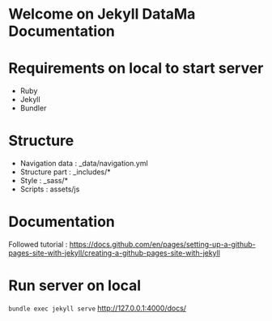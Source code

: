 # Welcome on Jekyll DataMa Documentation

# Requirements on local to start server
- Ruby
- Jekyll
- Bundler

# Structure
- Navigation data : _data/navigation.yml
- Structure part : _includes/*
- Style : _sass/*
- Scripts : assets/js

# Documentation

Followed tutorial : https://docs.github.com/en/pages/setting-up-a-github-pages-site-with-jekyll/creating-a-github-pages-site-with-jekyll

# Run server on local

`
bundle exec jekyll serve
`
http://127.0.0.1:4000/docs/